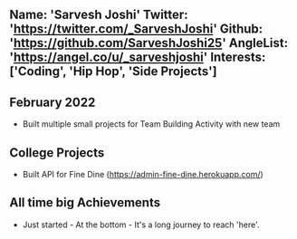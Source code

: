 Name: 'Sarvesh Joshi'
Twitter: 'https://twitter.com/_SarveshJoshi'
Github: 'https://github.com/SarveshJoshi25'
AngleList: 'https://angel.co/u/_sarveshjoshi'
Interests: ['Coding', 'Hip Hop', 'Side Projects']
---

## February 2022

- Built multiple small projects for Team Building Activity with new team 

## College Projects 

- Built API for Fine Dine (https://admin-fine-dine.herokuapp.com/)

## All time big Achievements

- Just started - At the bottom - It's a long journey to reach 'here'.
